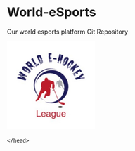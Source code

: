 # World-eSports
Our world esports platform Git Repository

<head>
<img src="https://raw.githubusercontent.com/KeithPrinkey/World-eSports/master/WeHL.png" alt="World eSports">
 
 <style>
        html {
            font-family: sans-serif;
        }
        body {
            width: 50%;
            max-width: 800px;
            min-width: 480px;
            margin: 0 auto;
        }
        .lastResult {
            color: white;
            padding: 3px;
        }
    </style>
    </head>
  
